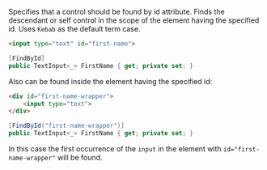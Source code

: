 Specifies that a control should be found by id attribute. Finds the descendant or self control in the scope of the element having the specified id. Uses `Kebab` as the default term case.

```html
<input type="text" id="first-name">
```
```cs
[FindById]
public TextInput<_> FirstName { get; private set; }
```

Also can be found inside the element having the specified id:

```html
<div id="first-name-wrapper">
    <input type="text">
</div>
```
```cs
[FindById("first-name-wrapper")]
public TextInput<_> FirstName { get; private set; }
```

In this case the first occurrence of the `input` in the element with `id="first-name-wrapper"` will be found.
